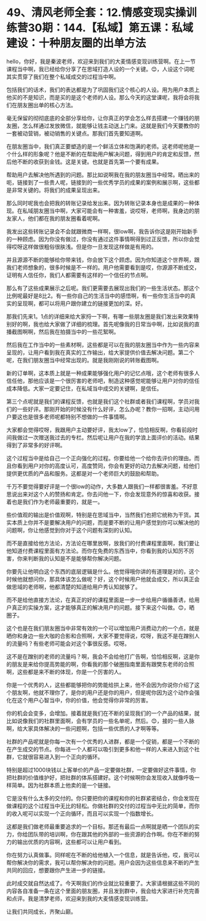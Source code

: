 # 49、清风老师全套：12.情感变现实操训练营30期：144.【私域】第五课：私域建设：十种朋友圈的出单方法

hello，你好，我是秦波老师，欢迎来到我们的大麦情感变现训练营啊。在上一节课程当中啊，我已经给你分享了在思域打造人设的一个关键。😊，人设这个词呢其实贯穿了我们在整个私域成交的过程当中啊。

包括我们的话术，我们的表达都是为了巩固我们这个核心的人设。用为用户本质上他买的不是知识，而是买的是这个老师的人设。那么今天的这堂课呢，我将会将我们在朋友圈出单的核心方法。

毫无保留的彻彻底底的全部分享给你，让你真正的学会怎么样去搭建一个赚钱的朋友圈，怎么样通过发放微信，就能够让钱主动送上门来。这就是我们今天要教你的一套被动营销，被动销售的关键点。那我们首先要知道啊。

在朋友圈当中，我们真正要塑造的是一个鲜活立体和饱满的老师。这老师呢他是一个什么样的形象呢？他是不断的在帮助用户解决问题，得到用户的肯定和反馈，然后他不断的收获到金钱。这是关键。也就是首先第一个要有成果。

帮助用户去解决他所遇到的问题。那比如说啊我在我的朋友圈当中经常。晒出来的呃，链接到了一些贵人呢，链接到的一些优秀学员的成果的案例和展示啊，这些都是非常关键的。将我们的成果呈现出来。

那么同时呢我也会把我的转账记录给发出来。因为转账记录本身也是成果的一种体现。在私域朋友圈当中啊，大家可能会有一种害羞，说哎呀，老师啊，我身边的朋友家人，他们都在我的朋友圈看着呢啊。

我发出这些转账记录会不会就跟微商一样啊，很low啊，我告诉你这是刚开始新手的一种顾虑。因为你没有做过，你没有通过这件事情啊得到过正反馈，所以你会觉得哎呀这样做很粗俗很肤浅。但是你一旦发现这样做是有用的。

并且源源不断的能够给你带来钱，你会放下这个顾虑。因为你知道这个世界啊，跟我们老师想象的，很多时候是不一样的。用户他需要看到是哎，你源源不断成交，证明有人信任你，我们人都需要有这样的一个信任的节点啊。

那么有了这些成果展示之后呢。我们更需要去展现出我们的一些生活状态。那这个比例呢最好是8比2。有一些你自己的生活当中的感悟啊，有一些你生活当中的真实的呈现啊，都可以将用户跟你建立的链接更加的深。好。

那我们先来1。1点的详细来给大家捋一下啊，有哪一些朋友圈是我们发出来效果特别好的啊，我也给大家做了详细的梳理。首先呢像我的日常当中啊，比如说我的直播截图啊啊，然后我在拍摄当中的一些花絮啊。

然后我在工作当中的一些素材啊，这些都是可以在我的朋友圈当中作为一些内容来呈现的，让用户看到我在真实的工作输出，给大家提供价值去解决问题。第二个呢，在我们朋友圈当中经常出现的。就是我刚刚说的转账截图啊。

新的订单啊，这本质上就是一种成果能够强化用户的记忆点哦，这个老师有很多人信任他，那他应该是一个很厉害的老师吧，制造这种感觉呢能够让用户对你的信任成本降低。大家一定要记住，在私域当中成交的关键啊，是信任。

第三个点呢就是我们的课程反馈，也就是我们这个社群或者我们课程啊，学员对我们的一些好评。那刚开始的时候没有什么好评，怎么办呢？教你一招啊，主动问用户要这也是很多老师呢都特别不想做的一件事情啊。

大家都会觉得哎呀，我跟用户主动要好评，我太low了，恰恰相反啊，你看前段时间我做过一次赠送我过去的专栏。然后呢让用户在我的学浪上面评价的活动。结果得到了非常多的好评啊。

这个过程当中是给自己一个正向强化的过程。你要给他一个给你去评价的理由。而且你看到用户对你的高度认可，高度赞同，你会有更好的动力去解决问题，给他们提供更优质的产品和服务。这都是对一个老师巨大的鼓励和帮助。

千万不要觉得要好评是一个很low的动作，大多数人跟我们一样都很害羞。不好意思说出来对这个人的赞扬和肯定。你去问他一下，你会发现意外的惊喜和收获。接着也是我们作为老师最重要的，就是一。

些价值观的输出是价值观啊，特别是在思域当中，当然我们也把它统称为干货。其实本质上你并不是要解决用户的问题，而是要不断的让用户感觉到你可以解决他的问题啊，你让他感觉到你对于这个问题有深刻的认知。

而不是直接给他方法论，方法论在哪里放啊，放我们的付费课程里面啊，我们要让他知道付费课程里面有方法论。而你在免费的东西当中，你看到我的认知厉不厉害，你来判断我的认知是不是能够帮你解决问题。

你要先让他明白这个东西的底层逻辑是什么。他觉得哦你讲的有道理是对的，这个时候他就想问你，那具体该怎么做呢？好，这个时候用户他就会成交，所以真正会做思域的老师啊，他都清楚的知道给用户秀认知就够了。

而不是给他直接方法论，在真正的好的课程里面是一步一步给用户循循善诱，给用户真正的实操方案，这才能够真正的解决用户的问题。接下来这个叫做。😊，晒圈子。

这个也是在我们朋友圈当中非常有效的一个可以增加用户消费动力的一个点，就是晒你和身边一些大咖的合影和合照啊，大家不要觉得说，哎呀，我这不是在蹭别人的流量吗？有些老师可能会对这个事很反感。哎呀。

这不是在蹭别的老师的流量吗？啊，我会不会给他打广告啊，恰恰相反啊，这是你的朋友是来给你提高势能的啊，你看我的那个破圈指南里面有跟樊东老师的合照啊，这些都是来不断的体现，你是一个厉害的人。

你是一个优秀的人，这些都能够把你的势能给拱上来，他不会因为你说你介绍了这个朋友啊，他就不理你了，是你的用户还是你的用户，但是呢你因为这个动作会强化在这个用户心智当中，你的价值，他会觉得你非常的厉害。

你的机会会变多，会增加。接着就是我们在不断的呈现我们的一个产品的结果，就比如说像我们的社群里面啊，会有学员的一些名单呢，然后。😊，接的一些人脉啊，给大家具体解决的一些问题啊，包括一些优质的人才啊等等。

社群的产品呢就是你每一次有一个优秀的人进群，都是一个促销，都是一个不断的在产生成交的节点。你每进一个人都可以吸引到更多和他一样的人来进入到这个社群，它就很容易进入到一个正向的循环。

特别是超过1000块钱以上客单价的产品一定要做社群，一定要做好这件事情，你把社群的价值维护好，把社群的体系搭建好。这个时候啊你会发现收入就像呼吸一样简单。因为社群本质上他卖的是一个链接。

它是没有什么太多的交付的。你只要把你的课程和你的社群紧密结合，你会发现在做课程的这个过程当中无比的轻松。你做社群的交付的过程当中无比的简单，而你的收入呢可以实现一个正向循环，而且可以实现一个指数增长。

这都是我们做老师最重要追求的一个目标。那还有最后一点啊就是晒一个团队的实力，你给团队带的培训啊，你在跟其他的外部的一些资源的合作啊。你在不断的努力的输出优质的内容啊，这些都可以让用户看到。

你在努力认真做事。同样呢在不断的给他植入一个信息，就是告诉他，哎，我可以帮你解决你的需求，我可以帮你解决你的问题。用户会因为这些信息来不断的产生共同的回应，想要跟你产生进一步的链接。

此时成交就自然达成了。今天啊我们的作业就比较重要了。大家请根据这些不同的内容各自准备一条在这个里面的朋友圈，并且发到群中，我会给大家进行补充完善和点评。我是清梦老师，欢迎来到我的大麦情感变现训练营。

让我们共同成长，齐聚山巅。